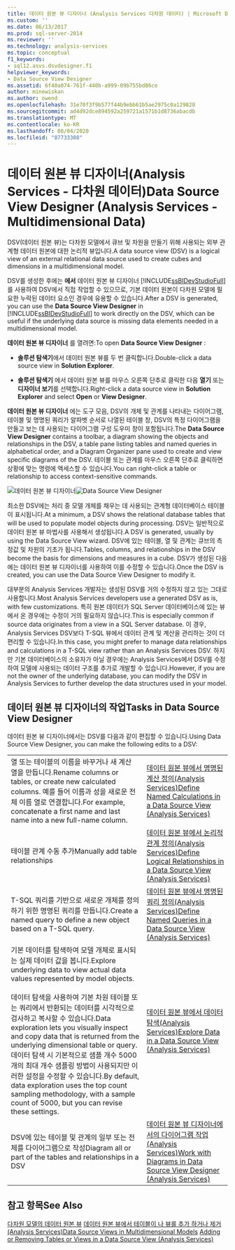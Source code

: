 ```yaml
---
title: 데이터 원본 뷰 디자이너 (Analysis Services 다차원 데이터) | Microsoft Docs
ms.custom: ''
ms.date: 06/13/2017
ms.prod: sql-server-2014
ms.reviewer: ''
ms.technology: analysis-services
ms.topic: conceptual
f1_keywords:
- sql12.asvs.dsvdesigner.f1
helpviewer_keywords:
- Data Source View Designer
ms.assetid: 6f40a074-761f-440b-a999-09b755bd86ce
author: minewiskan
ms.author: owend
ms.openlocfilehash: 31e70f3f9b577f44b9ebb61b5ae2975c0a129828
ms.sourcegitcommit: ad4d92dce894592a259721a1571b1d8736abacdb
ms.translationtype: MT
ms.contentlocale: ko-KR
ms.lasthandoff: 08/04/2020
ms.locfileid: "87733308"
---
```

# <a name="data-source-view-designer-analysis-services---multidimensional-data"></a><span data-ttu-id="36f3c-102">데이터 원본 뷰 디자이너(Analysis Services - 다차원 데이터)</span><span class="sxs-lookup"><span data-stu-id="36f3c-102">Data Source View Designer (Analysis Services - Multidimensional Data)</span></span>
  <span data-ttu-id="36f3c-103">DSV(데이터 원본 뷰)는 다차원 모델에서 큐브 및 차원을 만들기 위해 사용되는 외부 관계형 데이터 원본에 대한 논리적 뷰입니다.</span><span class="sxs-lookup"><span data-stu-id="36f3c-103">A data source view (DSV) is a logical view of an external relational data source used to create cubes and dimensions in a multidimensional model.</span></span>

 <span data-ttu-id="36f3c-104">DSV를 생성한 후에는 **에서** 데이터 원본 뷰 디자이너 [!INCLUDE[ssBIDevStudioFull](../includes/ssbidevstudiofull-md.md)] 를 사용하여 DSV에서 직접 작업할 수 있으므로, 기본 데이터 원본이 다차원 모델에 필요한 누락된 데이터 요소인 경우에 유용할 수 있습니다.</span><span class="sxs-lookup"><span data-stu-id="36f3c-104">After a DSV is generated, you can use the **Data Source View Designer** in [!INCLUDE[ssBIDevStudioFull](../includes/ssbidevstudiofull-md.md)] to work directly on the DSV, which can be useful if the underlying data source is missing data elements needed in a multidimensional model.</span></span>

 <span data-ttu-id="36f3c-105">**데이터 원본 뷰 디자이너** 를 열려면:</span><span class="sxs-lookup"><span data-stu-id="36f3c-105">To open **Data Source View Designer** :</span></span>

-   <span data-ttu-id="36f3c-106">**솔루션 탐색기**에서 데이터 원본 뷰를 두 번 클릭합니다.</span><span class="sxs-lookup"><span data-stu-id="36f3c-106">Double-click a data source view in **Solution Explorer**.</span></span>

-   <span data-ttu-id="36f3c-107">**솔루션 탐색기** 에서 데이터 원본 뷰를 마우스 오른쪽 단추로 클릭한 다음 **열기** 또는 **디자이너 보기**를 선택합니다.</span><span class="sxs-lookup"><span data-stu-id="36f3c-107">Right-click a data source view in **Solution Explorer** and select **Open** or **View Designer**.</span></span>

 <span data-ttu-id="36f3c-108">**데이터 원본 뷰 디자이너** 에는 도구 모음, DSV의 개체 및 관계를 나타내는 다이어그램, 테이블 및 명명된 쿼리가 알파벳 순서로 나열된 테이블 창, DSV의 특정 다이어그램을 만들고 보는 데 사용되는 다이어그램 구성 도우미 창이 포함됩니다.</span><span class="sxs-lookup"><span data-stu-id="36f3c-108">The **Data Source View Designer** contains a toolbar, a diagram showing the objects and relationships in the DSV, a table pane listing tables and named queries in alphabetical order, and a Diagram Organizer pane used to create and view specific diagrams of the DSV.</span></span> <span data-ttu-id="36f3c-109">테이블 또는 관계를 마우스 오른쪽 단추로 클릭하면 상황에 맞는 명령에 액세스할 수 있습니다.</span><span class="sxs-lookup"><span data-stu-id="36f3c-109">You can right-click a table or relationship to access context-sensitive commands.</span></span>

 <span data-ttu-id="36f3c-110">![데이터 원본 뷰 디자이너](media/ssas-dsvdesigner.PNG "데이터 원본 뷰 디자이너")</span><span class="sxs-lookup"><span data-stu-id="36f3c-110">![Data Source View Designer](media/ssas-dsvdesigner.PNG "Data Source View Designer")</span></span>

 <span data-ttu-id="36f3c-111">최소한 DSV에는 처리 중 모델 개체를 채우는 데 사용되는 관계형 데이터베이스 테이블이 표시됩니다.</span><span class="sxs-lookup"><span data-stu-id="36f3c-111">At a minimum, a DSV shows the relational database tables that will be used to populate model objects during processing.</span></span> <span data-ttu-id="36f3c-112">DSV는 일반적으로 데이터 원본 뷰 마법사를 사용해서 생성됩니다.</span><span class="sxs-lookup"><span data-stu-id="36f3c-112">A DSV is generated, usually by using the Data Source View wizard.</span></span> <span data-ttu-id="36f3c-113">DSV에 있는 테이블, 열 및 관계는 큐브의 측정값 및 차원의 기초가 됩니다.</span><span class="sxs-lookup"><span data-stu-id="36f3c-113">Tables, columns, and relationships in the DSV become the basis for dimensions and measures in a cube.</span></span> <span data-ttu-id="36f3c-114">DSV가 생성된 다음에는 데이터 원본 뷰 디자이너를 사용하여 이를 수정할 수 있습니다.</span><span class="sxs-lookup"><span data-stu-id="36f3c-114">Once the DSV is created, you can use the Data Source View Designer to modify it.</span></span>

 <span data-ttu-id="36f3c-115">대부분의 Analysis Services 개발자는 생성된 DSV를 거의 수정하지 않고 있는 그대로 사용합니다.</span><span class="sxs-lookup"><span data-stu-id="36f3c-115">Most Analysis Services developers use a generated DSV as is, with few customizations.</span></span> <span data-ttu-id="36f3c-116">특히 원본 데이터가 SQL Server 데이터베이스에 있는 뷰에서 온 경우에는 수정이 거의 필요하지 않습니다.</span><span class="sxs-lookup"><span data-stu-id="36f3c-116">This is especially common if source data originates from a view in a SQL Server database.</span></span> <span data-ttu-id="36f3c-117">이 경우, Analysis Services DSV보다 T-SQL 뷰에서 데이터 관계 및 계산을 관리하는 것이 더 편리할 수 있습니다.</span><span class="sxs-lookup"><span data-stu-id="36f3c-117">In this case, you might prefer to manage data relationships and calculations in a T-SQL view rather than an Analysis Services DSV.</span></span> <span data-ttu-id="36f3c-118">하지만 기본 데이터베이스의 소유자가 아닐 경우에는 Analysis Services에서 DSV를 수정하여 모델에 사용되는 데이터 구조를 추가로 개발할 수 있습니다.</span><span class="sxs-lookup"><span data-stu-id="36f3c-118">However, if you are not the owner of the underlying database, you can modify the DSV in Analysis Services to further develop the data structures used in your model.</span></span>

## <a name="tasks-in-data-source-view-designer"></a><span data-ttu-id="36f3c-119">데이터 원본 뷰 디자이너의 작업</span><span class="sxs-lookup"><span data-stu-id="36f3c-119">Tasks in Data Source View Designer</span></span>
 <span data-ttu-id="36f3c-120">데이터 원본 뷰 디자이너에서는 DSV를 다음과 같이 편집할 수 있습니다.</span><span class="sxs-lookup"><span data-stu-id="36f3c-120">Using Data Source View Designer, you can make the following edits to a DSV:</span></span>

|||
|-|-|
|<span data-ttu-id="36f3c-121">열 또는 테이블의 이름을 바꾸거나 새 계산 열을 만듭니다.</span><span class="sxs-lookup"><span data-stu-id="36f3c-121">Rename columns or tables, or create new calculated columns.</span></span> <span data-ttu-id="36f3c-122">예를 들어 이름과 성을 새로운 전체 이름 열로 연결합니다.</span><span class="sxs-lookup"><span data-stu-id="36f3c-122">For example, concatenate a first name and last name into a new full-name column.</span></span>|[<span data-ttu-id="36f3c-123">데이터 원본 뷰에서 명명된 계산 정의&#40;Analysis Services&#41;</span><span class="sxs-lookup"><span data-stu-id="36f3c-123">Define Named Calculations in a Data Source View &#40;Analysis Services&#41;</span></span>](multidimensional-models/define-named-calculations-in-a-data-source-view-analysis-services.md)|
|<span data-ttu-id="36f3c-124">테이블 관계 수동 추가</span><span class="sxs-lookup"><span data-stu-id="36f3c-124">Manually add table relationships</span></span>|[<span data-ttu-id="36f3c-125">데이터 원본 뷰에서 논리적 관계 정의&#40;Analysis Services&#41;</span><span class="sxs-lookup"><span data-stu-id="36f3c-125">Define Logical Relationships in a Data Source View &#40;Analysis Services&#41;</span></span>](multidimensional-models/define-logical-relationships-in-a-data-source-view-analysis-services.md)|
|<span data-ttu-id="36f3c-126">T-SQL 쿼리를 기반으로 새로운 개체를 정의하기 위한 명명된 쿼리를 만듭니다.</span><span class="sxs-lookup"><span data-stu-id="36f3c-126">Create a named query to define a new object based on a T-SQL query.</span></span>|[<span data-ttu-id="36f3c-127">데이터 원본 뷰에서 명명된 쿼리 정의&#40;Analysis Services&#41;</span><span class="sxs-lookup"><span data-stu-id="36f3c-127">Define Named Queries in a Data Source View &#40;Analysis Services&#41;</span></span>](multidimensional-models/define-named-queries-in-a-data-source-view-analysis-services.md)|
|<span data-ttu-id="36f3c-128">기본 데이터를 탐색하여 모델 개체로 표시되는 실제 데이터 값을 봅니다.</span><span class="sxs-lookup"><span data-stu-id="36f3c-128">Explore underlying data to view actual data values represented by model objects.</span></span><br /><br /> <span data-ttu-id="36f3c-129">데이터 탐색을 사용하여 기본 차원 테이블 또는 쿼리에서 반환되는 데이터를 시각적으로 검사하고 복사할 수 있습니다.</span><span class="sxs-lookup"><span data-stu-id="36f3c-129">Data exploration lets you visually inspect and copy data that is returned from the underlying dimensional table or query.</span></span> <span data-ttu-id="36f3c-130">데이터 탐색 시 기본적으로 샘플 개수 5000개의 최대 개수 샘플링 방법이 사용되지만 이러한 설정을 수정할 수 있습니다.</span><span class="sxs-lookup"><span data-stu-id="36f3c-130">By default, data exploration uses the top count sampling methodology, with a sample count of 5000, but you can revise these settings.</span></span>|[<span data-ttu-id="36f3c-131">데이터 원본 뷰에서 데이터 탐색&#40;Analysis Services&#41;</span><span class="sxs-lookup"><span data-stu-id="36f3c-131">Explore Data in a Data Source View &#40;Analysis Services&#41;</span></span>](multidimensional-models/explore-data-in-a-data-source-view-analysis-services.md)|
|<span data-ttu-id="36f3c-132">DSV에 있는 테이블 및 관계의 일부 또는 전체를 다이어그램으로 작성</span><span class="sxs-lookup"><span data-stu-id="36f3c-132">Diagram all or part of the tables and relationships in a DSV</span></span>|[<span data-ttu-id="36f3c-133">데이터 원본 뷰 디자이너에서의 다이어그램 작업&#40;Analysis Services&#41;</span><span class="sxs-lookup"><span data-stu-id="36f3c-133">Work with Diagrams in Data Source View Designer &#40;Analysis Services&#41;</span></span>](multidimensional-models/work-with-diagrams-in-data-source-view-designer-analysis-services.md)|

## <a name="see-also"></a><span data-ttu-id="36f3c-134">참고 항목</span><span class="sxs-lookup"><span data-stu-id="36f3c-134">See Also</span></span>
 <span data-ttu-id="36f3c-135">[다차원 모델의 데이터 원본 뷰](multidimensional-models/data-source-views-in-multidimensional-models.md) [데이터 원본 뷰에서 테이블이 나 뷰를 추가 하거나 제거 &#40;Analysis Services&#41;](multidimensional-models/adding-or-removing-tables-or-views-in-a-data-source-view-analysis-services.md)</span><span class="sxs-lookup"><span data-stu-id="36f3c-135">[Data Source Views in Multidimensional Models](multidimensional-models/data-source-views-in-multidimensional-models.md) [Adding or Removing Tables or Views in a Data Source View &#40;Analysis Services&#41;](multidimensional-models/adding-or-removing-tables-or-views-in-a-data-source-view-analysis-services.md)</span></span>


